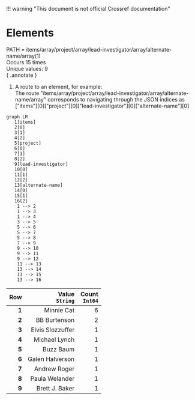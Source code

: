 !!! warning "This document is not official Crossref documentation"
# Elements
PATH = items/array/project/array/lead-investigator/array/alternate-name/array(1)  
Occurs 15 times  
Unique values: 9  
{ .annotate }

1. A route to an element, for example:  
   The route "items/array/project/array/lead-investigator/array/alternate-name/array" corresponds to navigating through the JSON indices as  
   ["items"][0]["project"][0]["lead-investigator"][0]["alternate-name"][0]  

```mermaid
graph LR
   1[items]
   2[0]
   3[1]
   4[2]
   5[project]
   6[0]
   7[1]
   8[2]
   9[lead-investigator]
   10[0]
   11[1]
   12[2]
   13[alternate-name]
   14[0]
   15[1]
   16[2]
    1 --> 2
    1 --> 3
    1 --> 4
    3 --> 5
    5 --> 6
    5 --> 7
    5 --> 8
    7 --> 9
    9 --> 10
    9 --> 11
    9 --> 12
    11 --> 13
    13 --> 14
    13 --> 15
    13 --> 16
```

| **Row** | **Value**<br>`String` | **Count**<br>`Int64` |
|--------:|----------------------:|---------------------:|
| **1**   | Minnie Cat            | 6                    |
| **2**   | BB Burtenson          | 2                    |
| **3**   | Elvis Slozzuffer      | 1                    |
| **4**   | Michael Lynch         | 1                    |
| **5**   | Buzz Baum             | 1                    |
| **6**   | Galen Halverson       | 1                    |
| **7**   | Andrew Roger          | 1                    |
| **8**   | Paula Welander        | 1                    |
| **9**   | Brett J. Baker        | 1                    |


